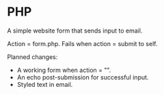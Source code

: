 # PHP

A simple website form that sends input to email.

Action = form.php. Fails when action = submit to self.

Planned changes:
* A working form when action = "".
* An echo post-submission for successful input.
* Styled text in email.
